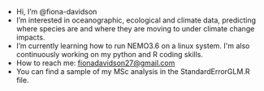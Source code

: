 - Hi, I’m @fiona-davidson
- I’m interested in oceanographic, ecological and climate data, predicting where species are and where they are moving to under climate change impacts. 
- I’m currently learning how to run NEMO3.6 on a linux system. I'm also continuously working on my python and R coding skills. 
- How to reach me: fionadavidson27@gmail.com
- You can find a sample of my MSc analysis in the StandardErrorGLM.R file.
<!---
fiona-davidson/fiona-davidson is a ✨ special ✨ repository because its `README.md` (this file) appears on your GitHub profile.
You can click the Preview link to take a look at your changes.
--->
